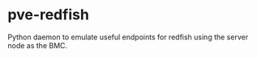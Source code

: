 # pve-redfish
Python daemon to emulate useful endpoints for redfish using the server node as the BMC.
